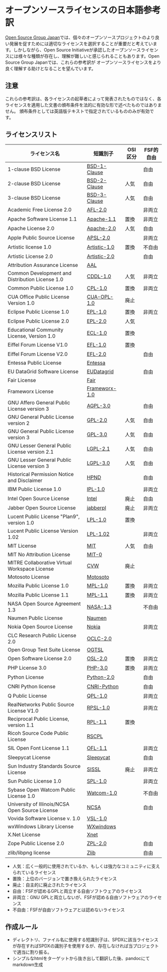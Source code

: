 # オープンソースライセンスの日本語参考訳

[Open Source Group Japan](https://opensource.jp/)では、個々のオープンソースプロジェクトのより良い発展を促すためには適切なライセンスを選択することが重要だと考えています。しかしながら、Open Source Initiativeが承認したオープンソースライセンスには様々な種類が存在し、理解が難しいと感じられることもあります。Open Source Group Japanでは、これらの参考訳が オープンソースライセンスをより良く理解する助けとなることを望んでいます。


## 注意

これらの参考訳は、各ライセンスの起草者によって発表されたものではなく、各ライセンスを適用した文書の頒布条件を法的に有効な形で述べたものではありません。 頒布条件としては英語版テキストで指定されているもののみが有効です。 

## ライセンスリスト


| ライセンス名                                     | 短識別子           | OSI区分| FSF的自由|
|----------------------------------------------------------------------------|------------------------------------------|------|------|
| 1-clause BSD License | [BSD-1-Clause](BSD-1-Clause/BSD-1-Clause.md) |  | 自由 |
| 2-clause BSD License | [BSD-2-Clause](BSD-2-Clause/BSD-2-Clause.md)  | 人気 | 自由
| 3-clause BSD License | [BSD-3-Clause](BSD-3-Clause/BSD-3-Clause.md)  | 人気 | 自由
| Academic Free License 2.0 | [AFL-2.0](AFL-2.0/AFL-2.0.md) |  | 非両立
| Apache Software License 1.1 | [Apache-1.1](Apache-1.1/Apache-1.1.md)  | 置換 | 非両立
| Apache License 2.0 | [Apache-2.0](Apache-2.0/Apache-2.0.md)  | 人気 | 自由
| Apple Public Source License | [APSL-2.0](APSL-2.0/APSL-2.0.md) |  | 非両立
| Artistic license 1.0 | [Artistic-1.0](Artistic-1.0/Artistic-1.0.md)  | 置換 | 不自由
| Artistic License 2.0 | [Artistic-2.0](Artistic-2.0/Artistic-2.0.md)  |  | 自由
| Attribution Assurance License | [AAL](AAL/AAL.md) 
| Common Development and Distribution License 1.0 | [CDDL-1.0](CDDL-1.0/CDDL-1.0.md) | 人気 | 非両立
| Common Public License 1.0 | [CPL-1.0](CPL-1.0/CPL-1.0.md)  | 置換 | 非両立
| CUA Office Public License Version 1.0 | [CUA-OPL-1.0](CUA-OPL-1.0/CUA-OPL-1.0.md)  | 廃止
| Eclipse Public License 1.0 | [EPL-1.0](EPL-1.0/EPL-1.0.md)  | 置換 | 非両立
| Eclipse Public License 2.0 | [EPL-2.0](EPL-2.0/EPL-2.0.md)  | 人気
| Educational Community License, Version 1.0 | [ECL-1.0](ECL-1.0/ECL-1.0.md)  | 置換
| Eiffel Forum License V1.0 | [EFL-1.0](EFL-1.0/EFL-1.0.md)  | 置換
| Eiffel Forum License V2.0 | [EFL-2.0](EFL-2.0/EFL-2.0.md)  |   | 自由
| Entessa Public License | [Entessa](Entessa/Entessa.md) 
| EU DataGrid Software License | [EUDatagrid](EUDatagrid/EUDatagrid.md) |  | 自由
| Fair License | [Fair](Fair/Fair.md) 
| Frameworx License | [Frameworx-1.0](Frameworx-1.0/Frameworx-1.0.md) 
| GNU Affero General Public License version 3 | [AGPL-3.0](AGPL-3.0/AGPL-3.0.md) |  | 自由
| GNU General Public License version 2 | [GPL-2.0](GPL-2.0/GPL-2.0.md)  | 人気 | 自由
| GNU General Public License version 3 | [GPL-3.0](GPL-3.0/GPL-3.0.md)  | 人気 | 自由
| GNU Lesser General Public License version 2.1 | [LGPL-2.1](LGPL-2.1/LGPL-2.1.md)  | 人気 | 自由
| GNU Lesser General Public License version 3 | [LGPL-3.0](LGPL-3.0/LGPL-3.0.md)  | 人気 | 自由
| Historical Permission Notice and Disclaimer | [HPND](HPND/HPND.md) |  | 自由
| IBM Public License 1.0 | [IPL-1.0](IPL-1.0/IPL-1.0.md) |  | 非両立
| Intel Open Source License | [Intel](Intel/Intel.md)  | 廃止 | 自由
| Jabber Open Source License | [jabberpl](jabberpl/jabberpl.md) |廃止 | 非両立
| Lucent Public License "Plan9", version 1.0 | [LPL-1.0](LPL-1.0/LPL-1.0.md)  | 置換
| Lucent Public License Version 1.02 | [LPL-1.02](LPL-1.02/LPL-1.02.md) |  | 非両立
| MIT License | [MIT](MIT/MIT.md)  | 人気 | 自由
| MIT No Attribution License | [MIT-0](MIT-0/MIT-0.md) 
| MITRE Collaborative Virtual Workspace License | [CVW](CVW/CVW.md)  | 廃止
| Motosoto License | [Motosoto](Motosoto/Motosoto.md) 
| Mozilla Public License 1.0 | [MPL-1.0](MPL-1.0/MPL-1.0.md)  | 置換 | 非両立
| Mozilla Public License 1.1 | [MPL-1.1](MPL-1.1/MPL-1.1.md)  | 置換 | 非両立
| NASA Open Source Agreement 1.3 | [NASA-1.3](NASA-1.3/NASA-1.3.md) |  | 不自由
| Naumen Public License | [Naumen](Naumen/Naumen.md) 
| Nokia Open Source License | [Nokia](Nokia/Nokia.md) |  | 非両立
| CLC Research Public License 2.0 | [OCLC-2.0](OCLC-2.0/OCLC-2.0.md) 
| Open Group Test Suite License | [OGTSL](OGTSL/OGTSL.md) 
| Open Software License 2.0 | [OSL-2.0](OSL-2.0/OSL-2.0.md)  | 置換 | 非両立
| PHP License 3.0 | [PHP-3.0](PHP-3.0/PHP-3.0.md)  | 置換 | 非両立
| Python License | [Python-2.0](Python-2.0/Python-2.0.md)  |  | 自由
| CNRI Python license | [CNRI-Python](CNRI-Python/CNRI-Python.md)  |   | 自由
| Q Public License | [QPL-1.0](QPL-1.0/QPL-1.0.md) |  | 非両立
| RealNetworks Public Source License V1.0 | [RPSL-1.0](RPSL-1.0/RPSL-1.0.md) |  | 非両立
| Reciprocal Public License, version 1.1 | [RPL-1.1](RPL-1.1/RPL-1.1.md)  | 置換
| Ricoh Source Code Public License | [RSCPL](RSCPL/RSCPL.md) 
| SIL Open Font License 1.1 | [OFL-1.1](OFL-1.1/OFL-1.1.md) |  | 非両立
| Sleepycat License | [Sleepycat](Sleepycat/Sleepycat.md) |  | 自由
| Sun Industry Standards Source License | [SISSL](SISSL/SISSL.md)  | 廃止 | 非両立
| Sun Public License 1.0 | [SPL-1.0](SPL-1.0/SPL-1.0.md) |  | 非両立
| Sybase Open Watcom Public License 1.0 | [Watcom-1.0](Watcom-1.0/Watcom-1.0.md) |  | 不自由
| University of Illinois/NCSA Open Source License | [NCSA](NCSA/NCSA.md) |  | 自由
| Vovida Software License v. 1.0 | [VSL-1.0](VSL-1.0/VSL-1.0.md) 
| wxWindows Library License | [WXwindows](WXwindows/WXwindows.md) 
| X.Net License | [Xnet](Xnet/Xnet.md) 
| Zope Public License 2.0 | [ZPL-2.0](ZPL-2.0/ZPL-2.0.md) |  | 自由
| zlib/libpng license | [Zlib](Zlib/Zlib.md) |  | 自由

* 人気：広く一般的に使用されているか、もしくは強力なコミュニティに支えられているライセンス
* 置換：上位のバージョンで置き換えられたライセンス
* 廃止：自主的に廃止されたライセンス
* 自由：FSFが認めるGPLと両立する自由ソフトウェアのライセンス
* 非両立：GNU GPLと両立しないが、FSFが認める自由ソフトウェアのライセンス
* 不自由：FSFが自由ソフトウェアとは認めないライセンス

## 作成ルール
* ディレクトリ、ファイル名に使用する短識別子は、SPDXに該当ライセンスが存在すればSPDXの識別子を使用するが、存在しなければ当プロジェクトで適当に割り振る。
* シンプルなhtmlをターゲットから抜き出して翻訳した後、pandocにてmarkdown生成
